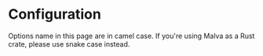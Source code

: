 # Configuration

Options name in this page are in camel case.
If you're using Malva as a Rust crate, please use snake case instead.
